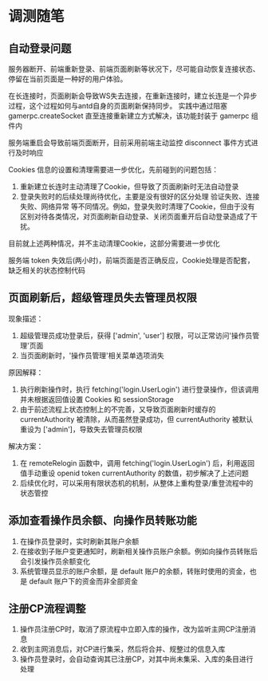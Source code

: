 # 调测随笔

## 自动登录问题

服务器断开、前端重新登录、前端页面刷新等状况下，尽可能自动恢复连接状态、停留在当前页面是一种好的用户体验。

在长连接时，页面刷新会导致WS失去连接，在重新连接时，建立长连是一个异步过程，这个过程如何与antd自身的页面刷新保持同步。
实践中通过阻塞 gamerpc.createSocket 直至连接重新建立方式解决，该功能封装于 gamerpc 组件内

服务端重启会导致前端页面断开，目前采用前端主动监控 disconnect 事件方式进行及时响应

Cookies 信息的设置和清理需要进一步优化，先前碰到的问题包括：
1. 重新建立长连时主动清理了Cookie，但导致了页面刷新时无法自动登录
2. 登录失败时的后续处理尚待优化，主要是没有很好的区分处理 验证失败、连接失败、网络异常 等不同情况。例如，登录失败时清理了Cookie，但由于没有区别对待各类情况，对页面刷新自动登录、关闭页面重开后自动登录造成了干扰。

目前就上述两种情况，并不主动清理Cookie，这部分需要进一步优化

服务端 token 失效后(两小时)，前端页面是否正确反应，Cookie处理是否配套，缺乏相关的状态控制代码

## 页面刷新后，超级管理员失去管理员权限

现象描述：
1. 超级管理员成功登录后，获得 ['admin', 'user'] 权限，可以正常访问'操作员管理'页面
2. 当页面刷新时，'操作员管理'相关菜单选项消失

原因解释：
1. 执行刷新操作时，执行 fetching('login.UserLogin') 进行登录操作，但该调用并未根据返回值设置 Cookies 和 sessionStorage
2. 由于前述流程上状态控制上的不完善，又导致页面刷新时缓存的 currentAuthority 被清除，从而虽然登录成功，但 currentAuthority 被默认重设为 ['admin']，导致失去管理员权限

解决方案：
1. 在 remoteRelogin 函数中，调用 fetching('login.UserLogin') 后，利用返回值手动重设 openid token currentAuthority 的数值，初步解决了上述问题
2. 后续优化时，可以采用有限状态机的机制，从整体上重构登录/重登流程中的状态管控

## 添加查看操作员余额、向操作员转账功能

1. 在操作员登录时，实时刷新其账户余额
2. 在接收到子账户变更通知时，刷新相关操作员账户余额。例如向操作员转账后会引发操作员余额变化
3. 系统管理员显示的账户余额，是 default 账户的余额，转账时使用的资金，也是 default 账户下的资金而非全部资金

## 注册CP流程调整

1. 操作员注册CP时，取消了原流程中立即入库的操作，改为监听主网CP注册消息
2. 收到主网消息后，对CP进行集采，然后将合并、规整过的信息入库
3. 操作员登录时，会自动查询其已注册CP，对其中尚未集采、入库的条目进行处理
